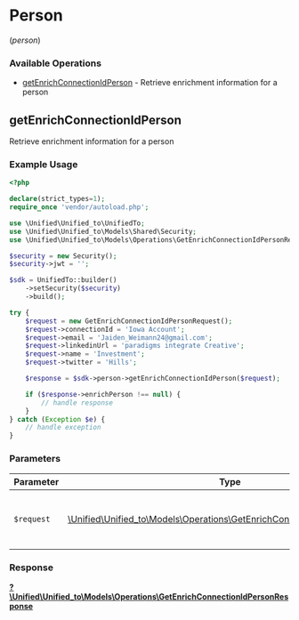 # Person
(*person*)

### Available Operations

* [getEnrichConnectionIdPerson](#getenrichconnectionidperson) - Retrieve enrichment information for a person

## getEnrichConnectionIdPerson

Retrieve enrichment information for a person

### Example Usage

```php
<?php

declare(strict_types=1);
require_once 'vendor/autoload.php';

use \Unified\Unified_to\UnifiedTo;
use \Unified\Unified_to\Models\Shared\Security;
use \Unified\Unified_to\Models\Operations\GetEnrichConnectionIdPersonRequest;

$security = new Security();
$security->jwt = '';

$sdk = UnifiedTo::builder()
    ->setSecurity($security)
    ->build();

try {
    $request = new GetEnrichConnectionIdPersonRequest();
    $request->connectionId = 'Iowa Account';
    $request->email = 'Jaiden_Weimann24@gmail.com';
    $request->linkedinUrl = 'paradigms integrate Creative';
    $request->name = 'Investment';
    $request->twitter = 'Hills';

    $response = $sdk->person->getEnrichConnectionIdPerson($request);

    if ($response->enrichPerson !== null) {
        // handle response
    }
} catch (Exception $e) {
    // handle exception
}
```

### Parameters

| Parameter                                                                                                                                 | Type                                                                                                                                      | Required                                                                                                                                  | Description                                                                                                                               |
| ----------------------------------------------------------------------------------------------------------------------------------------- | ----------------------------------------------------------------------------------------------------------------------------------------- | ----------------------------------------------------------------------------------------------------------------------------------------- | ----------------------------------------------------------------------------------------------------------------------------------------- |
| `$request`                                                                                                                                | [\Unified\Unified_to\Models\Operations\GetEnrichConnectionIdPersonRequest](../../models/operations/GetEnrichConnectionIdPersonRequest.md) | :heavy_check_mark:                                                                                                                        | The request object to use for the request.                                                                                                |


### Response

**[?\Unified\Unified_to\Models\Operations\GetEnrichConnectionIdPersonResponse](../../models/operations/GetEnrichConnectionIdPersonResponse.md)**

